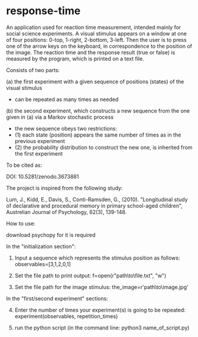 # response-time
An application used for reaction time measurement, intended mainly for social science experiments. A visual stimulus appears on a window at one of four positions: 0-top, 1-right, 2-bottom, 3-left. Then the user is to press one of the arrow keys on the keyboard, in correspondence to the position of the image. The reaction time and the response result (true or false) is measured by the program, which is printed on a text file.

Consists of two parts:

(a) the first experiment with a given sequence of positions (states) of the visual stimulus
- can be repeated as many times as needed

(b) the second experiment, which constructs a new sequence from the one given in (a) via a Markov stochastic process
- the new sequence obeys two restrictions: 
- (1) each state (position) appears the same number of times as in the previous experiment
- (2) the probability distribution to construct the new one, is inherited from the first experiment

To be cited as:

DOI: 
10.5281/zenodo.3673881




The project is inspired from the following study:

Lum, J., Kidd, E., Davis, S., Conti-Ramsden, G., (2010). "Longitudinal study of declarative and procedural memory in primary school-aged children",
Austrelian Journal of Psychology, 62(3), 139-148.


How to use:

download psychopy for it is required

In the "initialization section":

1) Input a sequence which represents the stimulus position as follows: observables=[3,1,2,0,1]

2) Set the file path to print output: f=open(r"path\to\file.txt", "w")

3) Set the file path for the image stimulus: the_image=r'path\to\image.jpg'


In the "first/second experiment" sections:

4) Enter the number of times your experiment(s) is going to be repeated: experiment(observables, repetition_times)

5) run the python script (in the command line: python3 name_of_script.py)
